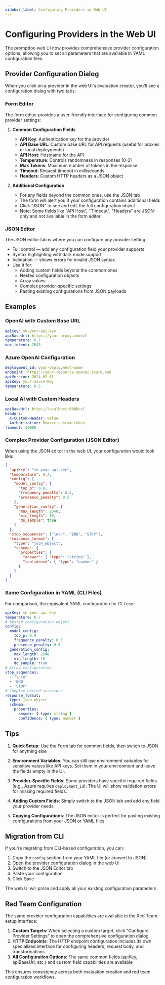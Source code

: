```yaml
---
sidebar_label: Configuring Providers in Web UI
---
```


# Configuring Providers in the Web UI

The promptfoo web UI now provides comprehensive provider configuration options, allowing you to set all parameters that are available in YAML configuration files.

## Provider Configuration Dialog

When you click on a provider in the web UI's evaluation creator, you'll see a configuration dialog with two tabs:

### Form Editor

The form editor provides a user-friendly interface for configuring common provider settings:

1. **Common Configuration Fields**
   - **API Key**: Authentication key for the provider
   - **API Base URL**: Custom base URL for API requests (useful for proxies or local deployments)
   - **API Host**: Hostname for the API
   - **Temperature**: Controls randomness in responses (0-2)
   - **Max Tokens**: Maximum number of tokens in the response
   - **Timeout**: Request timeout in milliseconds
   - **Headers**: Custom HTTP headers as a JSON object

2. **Additional Configuration**
   - For any fields beyond the common ones, use the JSON tab
   - The form will alert you if your configuration contains additional fields
   - Click "JSON" to see and edit the full configuration object
   - Note: Some fields like "API Host", "Timeout", "Headers" are JSON-only and not available in the form editor

### JSON Editor

The JSON editor tab is where you can configure any provider setting:

- Full control — add any configuration field your provider supports
- Syntax highlighting with dark mode support
- Validation — shows errors for invalid JSON syntax
- Use it for:
  - Adding custom fields beyond the common ones
  - Nested configuration objects
  - Array values
  - Complex provider-specific settings
  - Pasting existing configurations from JSON payloads

## Examples

### OpenAI with Custom Base URL

```yaml
apiKey: sk-your-api-key
apiBaseUrl: https://your-proxy.com/v1
temperature: 0.7
max_tokens: 2048
```

### Azure OpenAI Configuration

```yaml
deployment_id: your-deployment-name
endpoint: https://your-resource.openai.azure.com
apiVersion: 2024-02-01
apiKey: your-azure-key
temperature: 0.5
```

### Local AI with Custom Headers

```yaml
apiBaseUrl: http://localhost:8080/v1
headers:
  X-Custom-Header: value
  Authorization: Bearer custom-token
timeout: 30000
```

### Complex Provider Configuration (JSON Editor)

When using the JSON editor in the web UI, your configuration would look like:

```json
{
  "apiKey": "sk-your-api-key",
  "temperature": 0.7,
  "config": {
    "model_config": {
      "top_p": 0.9,
      "frequency_penalty": 0.5,
      "presence_penalty": 0.5
    },
    "generation_config": {
      "max_length": 2048,
      "min_length": 10,
      "do_sample": true
    }
  },
  "stop_sequences": ["\n\n", "END", "STOP"],
  "response_format": {
    "type": "json_object",
    "schema": {
      "properties": {
        "answer": { "type": "string" },
        "confidence": { "type": "number" }
      }
    }
  }
}
```

### Same Configuration in YAML (CLI Files)

For comparison, the equivalent YAML configuration for CLI use:

```yaml
apiKey: sk-your-api-key
temperature: 0.7
# Nested configuration object
config:
  model_config:
    top_p: 0.9
    frequency_penalty: 0.5
    presence_penalty: 0.5
  generation_config:
    max_length: 2048
    min_length: 10
    do_sample: true
# Array configuration
stop_sequences:
  - "\n\n"
  - 'END'
  - 'STOP'
# Complex nested structure
response_format:
  type: json_object
  schema:
    properties:
      answer: { type: string }
      confidence: { type: number }
```

## Tips

1. **Quick Setup**: Use the Form tab for common fields, then switch to JSON for anything else

2. **Environment Variables**: You can still use environment variables for sensitive values like API keys. Set them in your environment and leave the fields empty in the UI.

3. **Provider-Specific Fields**: Some providers have specific required fields (e.g., Azure requires `deployment_id`). The UI will show validation errors for missing required fields.

4. **Adding Custom Fields**: Simply switch to the JSON tab and add any field your provider needs

5. **Copying Configurations**: The JSON editor is perfect for pasting existing configurations from your JSON or YAML files

## Migration from CLI

If you're migrating from CLI-based configuration, you can:

1. Copy the `config` section from your YAML file (or convert to JSON)
2. Open the provider configuration dialog in the web UI
3. Switch to the JSON Editor tab
4. Paste your configuration
5. Click Save

The web UI will parse and apply all your existing configuration parameters.

## Red Team Configuration

The same provider configuration capabilities are available in the Red Team setup interface:

1. **Custom Targets**: When selecting a custom target, click "Configure Provider Settings" to open the comprehensive configuration dialog
2. **HTTP Endpoints**: The HTTP endpoint configuration includes its own specialized interface for configuring headers, request body, and transformations
3. **All Configuration Options**: The same common fields (apiKey, apiBaseUrl, etc.) and custom field capabilities are available

This ensures consistency across both evaluation creation and red team configuration workflows.

